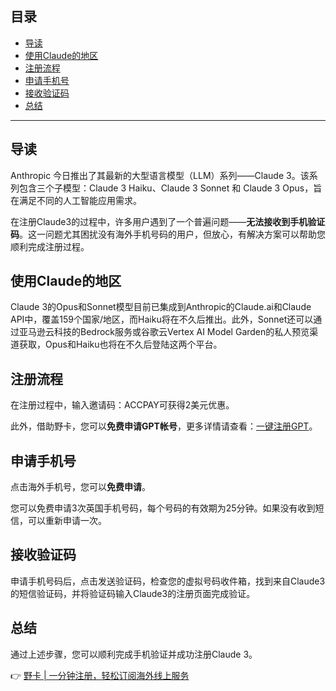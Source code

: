 ## 目录

- [导读](#导读)
- [使用Claude的地区](#使用Claude的地区)
- [注册流程](#注册流程)
- [申请手机号](#申请手机号)
- [接收验证码](#接收验证码)
- [总结](#总结)

---

## 导读

Anthropic 今日推出了其最新的大型语言模型（LLM）系列——Claude 3。该系列包含三个子模型：Claude 3 Haiku、Claude 3 Sonnet 和 Claude 3 Opus，旨在满足不同的人工智能应用需求。

在注册Claude3的过程中，许多用户遇到了一个普遍问题——**无法接收到手机验证码**。这一问题尤其困扰没有海外手机号码的用户，但放心，有解决方案可以帮助您顺利完成注册过程。

## 使用Claude的地区

Claude 3的Opus和Sonnet模型目前已集成到Anthropic的Claude.ai和Claude API中，覆盖159个国家/地区，而Haiku将在不久后推出。此外，Sonnet还可以通过亚马逊云科技的Bedrock服务或谷歌云Vertex AI Model Garden的私人预览渠道获取，Opus和Haiku也将在不久后登陆这两个平台。

## 注册流程

在注册过程中，输入邀请码：ACCPAY可获得2美元优惠。

此外，借助野卡，您可以**免费申请GPT帐号**，更多详情请查看：[一键注册GPT](https://bit.ly/bewildcard)。

## 申请手机号

点击海外手机号，您可以**免费申请**。

您可以免费申请3次英国手机号码，每个号码的有效期为25分钟。如果没有收到短信，可以重新申请一次。

## 接收验证码

申请手机号码后，点击发送验证码，检查您的虚拟号码收件箱，找到来自Claude3的短信验证码，并将验证码输入Claude3的注册页面完成验证。

## 总结

通过上述步骤，您可以顺利完成手机验证并成功注册Claude 3。

👉 [野卡 | 一分钟注册，轻松订阅海外线上服务](https://bit.ly/bewildcard)